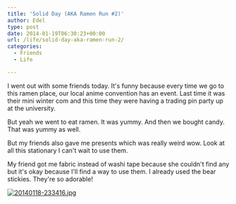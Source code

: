 ```yaml
---
title: 'Solid Day (AKA Ramen Run #2)'
author: Edel
type: post
date: 2014-01-19T06:30:23+00:00
url: /life/solid-day-aka-ramen-run-2/
categories:
  - Friends
  - Life

---
```

I went out with some friends today. It's funny because every time we go to this ramen place, our local anime convention has an event. Last time it was their mini winter com and this time they were having a trading pin party up at the university.

But yeah we went to eat ramen. It was yummy. And then we bought candy. That was yummy as well.

But my friends also gave me presents which was really weird wow. Look at all this stationary I can't wait to use them.

My friend got me fabric instead of washi tape because she couldn't find any but it's okay because I'll find a way to use them. I already used the bear stickies. They're so adorable!

[<img src="http://scattered.me/wp-content/uploads/2014/01/20140118-2334161.jpg" alt="20140118-233416.jpg" class="img-responsive" />][1]




 [1]: http://scattered.me/wp-content/uploads/2014/01/20140118-2334161.jpg